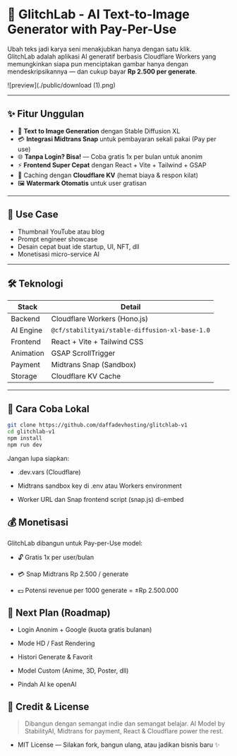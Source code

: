 # 🚀 GlitchLab - AI Text-to-Image Generator with Pay-Per-Use

Ubah teks jadi karya seni menakjubkan hanya dengan satu klik.  
GlitchLab adalah aplikasi AI generatif berbasis Cloudflare Workers yang memungkinkan siapa pun menciptakan gambar hanya dengan mendeskripsikannya — dan cukup bayar **Rp 2.500 per generate**.

![preview](./public/download (1).png)

---

## ✨ Fitur Unggulan

- 🎨 **Text to Image Generation** dengan Stable Diffusion XL
- 💳 **Integrasi Midtrans Snap** untuk pembayaran sekali pakai (Pay per use)
- 🌐 **Tanpa Login? Bisa!** — Coba gratis 1x per bulan untuk anonim
- ⚡ **Frontend Super Cepat** dengan React + Vite + Tailwind + GSAP
- 🧠 Caching dengan **Cloudflare KV** (hemat biaya & respon kilat)
- 🖼️ **Watermark Otomatis** untuk user gratisan

---

## 💼 Use Case

- Thumbnail YouTube atau blog
- Prompt engineer showcase
- Desain cepat buat ide startup, UI, NFT, dll
- Monetisasi micro-service AI

---

## 🛠️ Teknologi

| Stack        | Detail                              |
|--------------|-------------------------------------|
| Backend      | Cloudflare Workers (Hono.js)        |
| AI Engine    | `@cf/stabilityai/stable-diffusion-xl-base-1.0` |
| Frontend     | React + Vite + Tailwind CSS         |
| Animation    | GSAP ScrollTrigger                  |
| Payment      | Midtrans Snap (Sandbox)             |
| Storage      | Cloudflare KV Cache                 |

---

## 🧪 Cara Coba Lokal

```bash
git clone https://github.com/daffadevhosting/glitchlab-v1
cd glitchlab-v1
npm install
npm run dev
```
Jangan lupa siapkan:

- .dev.vars (Cloudflare)

- Midtrans sandbox key di .env atau Workers environment

- Worker URL dan Snap frontend script (snap.js) di-embed

## 💰 Monetisasi
GlitchLab dibangun untuk Pay-per-Use model:

- 🔓 Gratis 1x per user/bulan

- 💳 Snap Midtrans Rp 2.500 / generate

- 💵 Potensi revenue per 1000 generate = ±Rp 2.500.000

## 🎯 Next Plan (Roadmap)
- Login Anonim + Google (kuota gratis bulanan)

- Mode HD / Fast Rendering

- Histori Generate & Favorit

- Model Custom (Anime, 3D, Poster, dll)

- Pindah AI ke openAI

## 🧠 Credit & License
>Dibangun dengan semangat indie dan semangat belajar.
>AI Model by StabilityAI, Midtrans for payment, React & Cloudflare power the rest.

- MIT License — Silakan fork, bangun ulang, atau jadikan bisnis baru ✨
